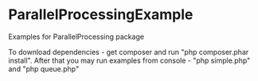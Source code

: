 ParallelProcessingExample
=========================

Examples for ParallelProcessing package

To download dependencies - get composer and run "php composer.phar install". After that you may run examples from console - "php simple.php" and "php queue.php"